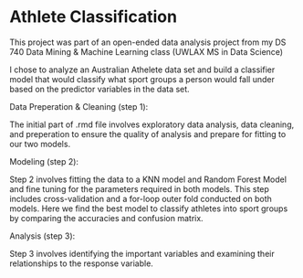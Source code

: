 # Athlete Classification

This project was part of an open-ended data analysis project from my DS 740 Data Mining & Machine Learning class (UWLAX MS in Data Science)

I chose to analyze an Australian Athelete data set and build a classifier model that would classify what sport groups a person would fall under based on the predictor variables in the data set.

Data Preperation & Cleaning (step 1):

The initial part of .rmd file involves exploratory data analysis, data cleaning, and preperation to ensure the quality of analysis and prepare for fitting to our two models. 

Modeling (step 2):

Step 2 involves fitting the data to a KNN model and Random Forest Model and fine tuning for the parameters required in both models. This step includes cross-validation and a for-loop outer fold conducted on both models. Here we find the best model to classify athletes into sport groups by comparing the accuracies and confusion matrix. 

Analysis (step 3):

Step 3 involves identifying the important variables and examining their relationships to the response variable. 
